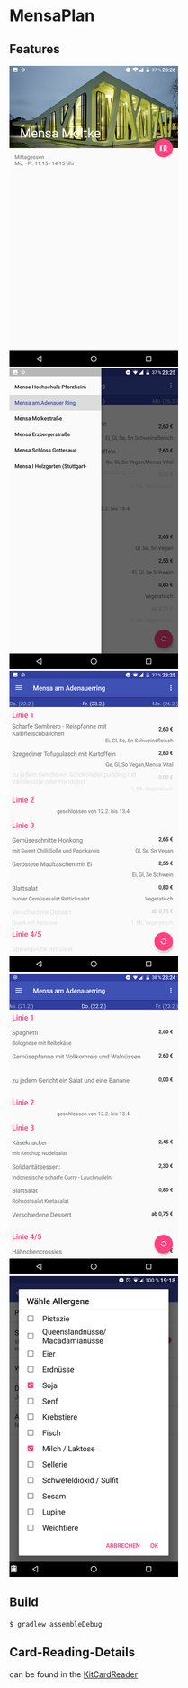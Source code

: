 MensaPlan
=========

Features
--------


![canteen_details](screenshots/canteen_details.small.png)
![canteen_selection](screenshots/canteen_selection.small.png)
![day_greyed_out](screenshots/day_greyed_out.small.png)
![day_overview](screenshots/day_overview.small.png)
![settings_additives](screenshots/settings_additives.small.png)

Build
-----

```bash
$ gradlew assembleDebug
```

Card-Reading-Details
--------------------

can be found in the [KitCardReader](https://github.com/pkern/kitcard-reader)
